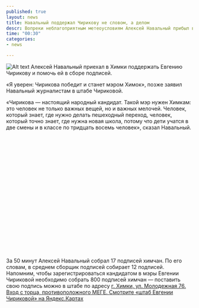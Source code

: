 ```yaml
---
published: true
layout: news
title: Навальный поддержал Чирикову не словом, а делом
descr: Вопреки неблагоприятным метеоусловиям Алексей Навальный прибыл в Химки и помог штабу Чириковой в сборе подписей.  
time: "00:30"
categories:
- news

---
```


![Alt text](http://img-fotki.yandex.ru/get/6604/21992.3c/0_8b508_b44b8ded_XL.jpg)
Алексей Навальный приехал в Химки поддержать Евгению Чирикову и помочь ей в сборе подписей.

«Я уверен: Чирикова победит и станет мэром Химок»,  позже заявил Навальный журналистам в штабе Чириковой. 

«Чирикова — настоящий народный кандидат. Такой мэр нужен Химкам: это человек не только важных вещей, но и важных мелочей. Человек, который знает, где нужно делать пешеходный переход, человек, который точно знает, где нужна новая школа, потому что дети учатся в две смены и в классе по тридцать восемь человек», сказал Навальный.

<object width="420" height="315"><param name="movie" value="http://www.youtube.com/v/JMTBxqKfZMw?version=3&amp;hl=ru_RU"></param><param name="allowFullScreen" value="true"></param><param name="allowscriptaccess" value="always"></param><embed src="http://www.youtube.com/v/JMTBxqKfZMw?version=3&amp;hl=ru_RU" type="application/x-shockwave-flash" width="420" height="315" allowscriptaccess="always" allowfullscreen="true"></embed></object>

За 50 минут Алексей Навальный собрал 17 подписей химчан. По его словам, в среднем сборщик подписей cобирает 12 подписей. Напомним, чтобы зарегистрироваться кандидатом в мэры Евгении Чириковой необходимо собрать 800 подписей химчан — поставить свою подпись можно в штабе по адресу <a href="http://maps.yandex.ru/?um=hAqJJYEXrV4r_LDmrZFDpXvGLygcBMHP&l=map" target="_blank"> г. Химки, ул. Молодежная 76. Вход с торца, противоположного МЕГЕ. Смотрите «штаб Евгении Чириковой» на Яндекс.Картах</a>